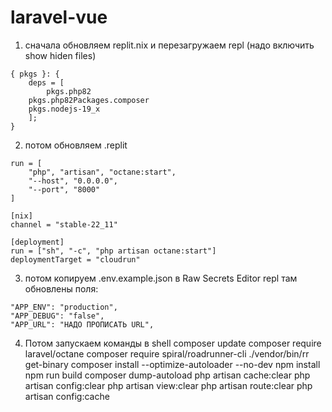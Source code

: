 # laravel-vue
 
1. сначала обновляем replit.nix и перезагружаем repl (надо включить show hiden files)
```
{ pkgs }: {
	deps = [
		pkgs.php82
    pkgs.php82Packages.composer
    pkgs.nodejs-19_x
	];
}
```

2. потом обновляем .replit
```
run = [
    "php", "artisan", "octane:start",
    "--host", "0.0.0.0",
    "--port", "8000"
]

[nix]
channel = "stable-22_11"

[deployment]
run = ["sh", "-c", "php artisan octane:start"]
deploymentTarget = "cloudrun"
```

3. потом копируем .env.example.json в Raw Secrets Editor repl 
там обновлены поля:
```
"APP_ENV": "production",
"APP_DEBUG": "false",
"APP_URL": "НАДО ПРОПИСАТЬ URL",
```

4. Потом запускаем команды в shell
composer update
composer require laravel/octane
composer require spiral/roadrunner-cli
./vendor/bin/rr get-binary
composer install --optimize-autoloader --no-dev
npm install
npm run build
composer dump-autoload
php artisan cache:clear
php artisan config:clear
php artisan view:clear
php artisan route:clear
php artisan config:cache